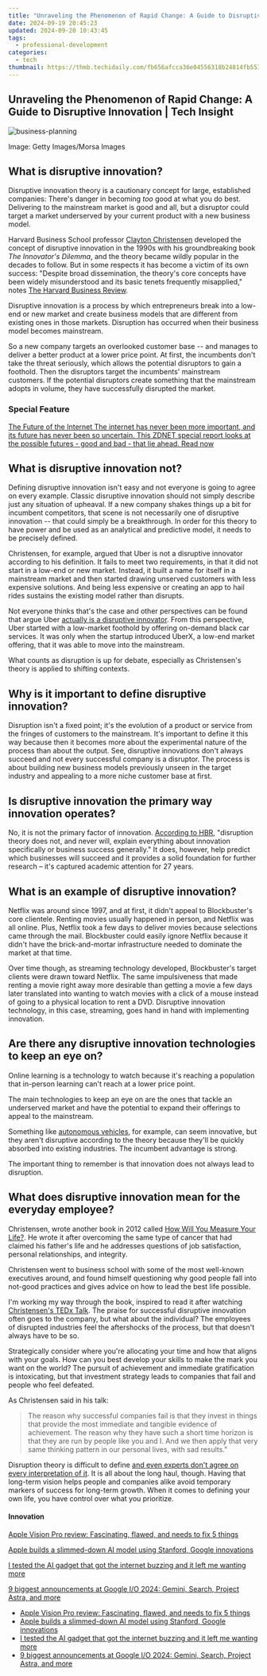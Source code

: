 ```yaml
---
title: "Unraveling the Phenomenon of Rapid Change: A Guide to Disruptive Innovation | Tech Insight"
date: 2024-09-19 20:45:23
updated: 2024-09-20 10:43:45
tags:
  - professional-development
categories:
  - tech
thumbnail: https://thmb.techidaily.com/fb656afcca36e04556318b24814fb553c32e021b58e5e7b1eb34d691269dedb8.jpg
---
```


## Unraveling the Phenomenon of Rapid Change: A Guide to Disruptive Innovation | Tech Insight

![business-planning](https://www.zdnet.com/a/img/resize/c3a69e3849869040fae60bdf6d4f990278b5632f/2022/09/15/1ce0b123-a357-4d0e-b47a-fb01e292127f/business-planning.jpg?auto=webp&width=1280)

Image: Getty Images/Morsa Images

## What is disruptive innovation?

Disruptive innovation theory is a cautionary concept for large, established companies: There's danger in becoming _too_ good at what you do best. Delivering to the mainstream market is good and all, but a disruptor could target a market underserved by your current product with a new business model. 

Harvard Business School professor [Clayton Christensen](https://claytonchristensen.com/) developed the concept of disruptive innovation in the 1990s with his groundbreaking book _The Innovator's Dilemma_, and the theory became wildly popular in the decades to follow. But in some respects it has become a victim of its own success: "Despite broad dissemination, the theory's core concepts have been widely misunderstood and its basic tenets frequently misapplied," notes [The Harvard Business Review](https://hbr.org/2015/12/what-is-disruptive-innovation).

Disruptive innovation is a process by which entrepreneurs break into a low-end or new market and create business models that are different from existing ones in those markets. Disruption has occurred when their business model becomes mainstream.

So a new company targets an overlooked customer base -- and manages to deliver a better product at a lower price point. At first, the incumbents don't take the threat seriously, which allows the potential disruptors to gain a foothold. Then the disruptors target the incumbents' mainstream customers. If the potential disruptors create something that the mainstream adopts in volume, they have successfully disrupted the market.

### Special Feature

[The Future of the Internet The internet has never been more important, and its future has never been so uncertain. This ZDNET special report looks at the possible futures - good and bad - that lie ahead.  Read now](https://www.zdnet.com/topic/the-future-of-the-internet/)

## What is disruptive innovation not?

Defining disruptive innovation isn't easy and not everyone is going to agree on every example. Classic disruptive innovation should not simply describe just any situation of upheaval. If a new company shakes things up a bit for incumbent competitors, that scene is not necessarily one of disruptive innovation -- that could simply be a breakthrough. In order for this theory to have power and be used as an analytical and predictive model, it needs to be precisely defined. 

Christensen, for example, argued that Uber is not a disruptive innovator according to his definition. It fails to meet two requirements, in that it did not start in a low-end or new market. Instead, it built a name for itself in a mainstream market and then started drawing unserved customers with less expensive solutions. And being less expensive or creating an app to hail rides sustains the existing model rather than disrupts.

Not everyone thinks that's the case and other perspectives can be found that argue Uber [actually is a disruptive innovator](https://techcrunch.com/2016/02/27/why-clayton-christensen-is-wrong-about-uber-and-disruptive-innovation/). From this perspective, Uber started with a low-market foothold by offering on-demand black car services. It was only when the startup introduced UberX, a low-end market offering, that it was able to move into the mainstream. 

What counts as disruption is up for debate, especially as Christensen's theory is applied to shifting contexts.

## Why is it important to define disruptive innovation?

Disruption isn't a fixed point; it's the evolution of a product or service from the fringes of customers to the mainstream. It's important to define it this way because then it becomes more about the experimental nature of the process than about the output. See, disruptive innovations don't always succeed and not every successful company is a disruptor. The process is about building new business models previously unseen in the target industry and appealing to a more niche customer base at first.

## Is disruptive innovation the primary way innovation operates?

No, it is not the primary factor of innovation. [According to HBR](https://hbr.org/2015/12/what-is-disruptive-innovation), "disruption theory does not, and never will, explain everything about innovation specifically or business success generally." It does, however, help predict which businesses will succeed and it provides a solid foundation for further research – it's captured academic attention for 27 years.

## What is an example of disruptive innovation?

Netflix was around since 1997, and at first, it didn't appeal to Blockbuster's core clientele. Renting movies usually happened in person, and Netflix was all online. Plus, Netflix took a few days to deliver movies because selections came through the mail. Blockbuster could easily ignore Netflix because it didn't have the brick-and-mortar infrastructure needed to dominate the market at that time.

Over time though, as streaming technology developed, Blockbuster's target clients were drawn toward Netflix. The same impulsiveness that made renting a movie right away more desirable than getting a movie a few days later translated into wanting to watch movies with a click of a mouse instead of going to a physical location to rent a DVD. Disruptive innovation technology, in this case, streaming, goes hand in hand with implementing innovation.

## Are there any disruptive innovation technologies to keep an eye on?

Online learning is a technology to watch because it's reaching a population that in-person learning can't reach at a lower price point. 

The main technologies to keep an eye on are the ones that tackle an underserved market and have the potential to expand their offerings to appeal to the mainstream. 

Something like [autonomous vehicles](https://www.christenseninstitute.org/blog/sorry-autonomous-vehicles-arent-disruptive-heres-why-it-matters/), for example, can seem innovative, but they aren't disruptive according to the theory because they'll be quickly absorbed into existing industries. The incumbent advantage is strong. 

The important thing to remember is that innovation does not always lead to disruption. 

## What does disruptive innovation mean for the everyday employee?

Christensen, wrote another book in 2012 called [How Will You Measure Your Life?](https://buy.geni.us/Proxy.ashx?TSID=368250&GR%5FURL=https%3A%2F%2Fwww.amazon.com%2FHow-Will-Measure-Your-Life-ebook%2Fdp%2FB006ID0CH4%3Ftag%3Dzd-buy-button-20%26ascsubtag%3D%5F%5FCOM%5FCLICK%5FID%5F%5F%7Cad7200c7-8476-4413-876f-ac450c16a453%7Cdtp&dtb=1). He wrote it after overcoming the same type of cancer that had claimed his father's life and he addresses questions of job satisfaction, personal relationships, and integrity.

Christensen went to business school with some of the most well-known executives around, and found himself questioning why good people fall into not-good practices and gives advice on how to lead the best life possible. 

I'm working my way through the book, inspired to read it after watching [Christensen's TEDx Talk](https://www.youtube.com/watch?v=tvos4nORf%5FY). The praise for successful disruptive innovation often goes to the company, but what about the individual? The employees of disrupted industries feel the aftershocks of the process, but that doesn't always have to be so. 

Strategically consider where you're allocating your time and how that aligns with your goals. How can you best develop your skills to make the mark you want on the world? The pursuit of achievement and immediate gratification is intoxicating, but that investment strategy leads to companies that fail and people who feel defeated.

As Christensen said in his talk:

> The reason why successful companies fail is that they invest in things that provide the most immediate and tangible evidence of achievement. The reason why they have such a short time horizon is that they are run by people like you and I. And we then apply that very same thinking pattern in our personal lives, with sad results." 

Disruption theory is difficult to define [and even experts don't agree on every interpretation of it](https://sloanreview.mit.edu/strategy-forum/is-blockchain-a-disruptive-or-a-sustaining-innovation-what-experts-say/). It is all about the long haul, though. Having that long-term vision helps people and companies alike avoid temporary markers of success for long-term growth. When it comes to defining your own life, you have control over what you prioritize. 

#### Innovation

[Apple Vision Pro review: Fascinating, flawed, and needs to fix 5 things](https://www.zdnet.com/article/apple-vision-pro-review/ "Apple Vision Pro review: Fascinating, flawed, and needs to fix 5 things")

[Apple builds a slimmed-down AI model using Stanford, Google innovations](https://www.zdnet.com/article/apple-builds-a-slimmed-down-ai-model-using-stanford-google-innovations/ "Apple builds a slimmed-down AI model using Stanford, Google innovations")

[I tested the AI gadget that got the internet buzzing and it left me wanting more](https://www.zdnet.com/article/i-tested-the-ai-gadget-that-got-the-internet-buzzing-and-it-left-me-wanting-more/ "I tested the AI gadget that got the internet buzzing and it left me wanting more")

[9 biggest announcements at Google I/O 2024: Gemini, Search, Project Astra, and more](https://www.zdnet.com/article/is-openai-sweating-9-google-features-announced-for-gemini-search-android-and-more/ "9 biggest announcements at Google I/O 2024: Gemini, Search, Project Astra, and more")

* [Apple Vision Pro review: Fascinating, flawed, and needs to fix 5 things](https://www.zdnet.com/article/apple-vision-pro-review/ "Apple Vision Pro review: Fascinating, flawed, and needs to fix 5 things")
* [Apple builds a slimmed-down AI model using Stanford, Google innovations](https://www.zdnet.com/article/apple-builds-a-slimmed-down-ai-model-using-stanford-google-innovations/ "Apple builds a slimmed-down AI model using Stanford, Google innovations")
* [I tested the AI gadget that got the internet buzzing and it left me wanting more](https://www.zdnet.com/article/i-tested-the-ai-gadget-that-got-the-internet-buzzing-and-it-left-me-wanting-more/ "I tested the AI gadget that got the internet buzzing and it left me wanting more")
* [9 biggest announcements at Google I/O 2024: Gemini, Search, Project Astra, and more](https://www.zdnet.com/article/is-openai-sweating-9-google-features-announced-for-gemini-search-android-and-more/ "9 biggest announcements at Google I/O 2024: Gemini, Search, Project Astra, and more")

<ins class="adsbygoogle"
     style="display:block"
     data-ad-format="autorelaxed"
     data-ad-client="ca-pub-7571918770474297"
     data-ad-slot="1223367746"></ins>



<ins class="adsbygoogle"
     style="display:block"
     data-ad-client="ca-pub-7571918770474297"
     data-ad-slot="8358498916"
     data-ad-format="auto"
     data-full-width-responsive="true"></ins>
